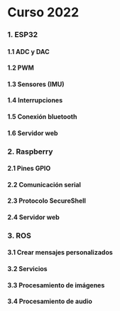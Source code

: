 # Curso 2022

### 1. ESP32
#### 1.1 ADC y DAC
#### 1.2 PWM
#### 1.3 Sensores (IMU)
#### 1.4 Interrupciones
#### 1.5 Conexión bluetooth
#### 1.6 Servidor web

### 2. Raspberry
#### 2.1 Pines GPIO
#### 2.2 Comunicación serial
#### 2.3 Protocolo SecureShell
#### 2.4 Servidor web

### 3. ROS
#### 3.1 Crear mensajes personalizados
#### 3.2 Servicios
#### 3.3 Procesamiento de imágenes
#### 3.4 Procesamiento de audio
